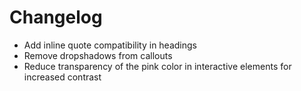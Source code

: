 # Changelog

- Add inline quote compatibility in headings
- Remove dropshadows from callouts
- Reduce transparency of the pink color in interactive elements for increased contrast
